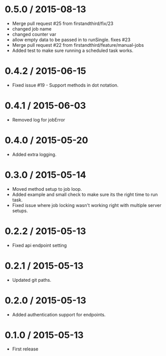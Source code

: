 
0.5.0 / 2015-08-13
==================

  * Merge pull request #25 from firstandthird/fix/23
  * changed job name
  * changed counter var
  * allow empty data to be passed in to runSingle. fixes #23
  * Merge pull request #22 from firstandthird/feature/manual-jobs
  * Added test to make sure running a scheduled task works.

0.4.2 / 2015-06-15
==================

  * Fixed issue #19 - Support methods in dot notation.

0.4.1 / 2015-06-03
==================

  * Removed log for jobError

0.4.0 / 2015-05-20
==================

  * Added extra logging.

0.3.0 / 2015-05-14
==================

  * Moved method setup to job loop.
  * Added example and small check to make sure its the right time to run task.
  * Fixed issue where job locking wasn't working right with multiple server setups.

0.2.2 / 2015-05-13
==================

  * Fixed api endpoint setting

0.2.1 / 2015-05-13
==================

  * Updated git paths.

0.2.0 / 2015-05-13
==================

  * Added authentication support for endpoints.

0.1.0 / 2015-05-13
==================

  * First release
